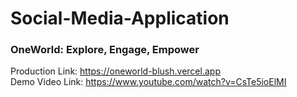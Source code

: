 # Social-Media-Application
### OneWorld: Explore, Engage, Empower<br>
Production Link: https://oneworld-blush.vercel.app<br>
Demo Video Link: https://www.youtube.com/watch?v=CsTe5ioElMI
